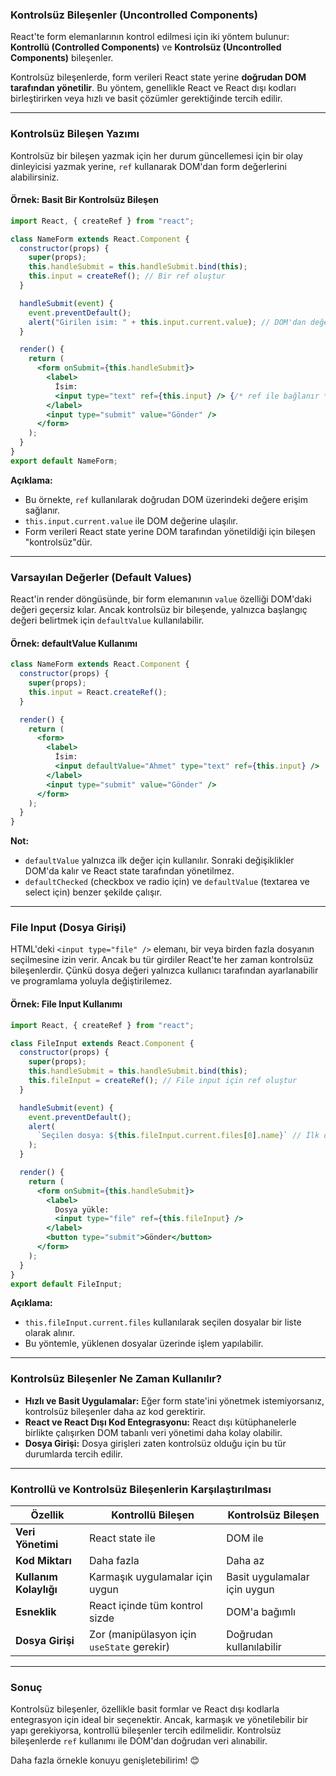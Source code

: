 ### **Kontrolsüz Bileşenler (Uncontrolled Components)**

React'te form elemanlarının kontrol edilmesi için iki yöntem bulunur: **Kontrollü (Controlled Components)** ve **Kontrolsüz (Uncontrolled Components)** bileşenler. 

Kontrolsüz bileşenlerde, form verileri React state yerine **doğrudan DOM tarafından yönetilir**. Bu yöntem, genellikle React ve React dışı kodları birleştirirken veya hızlı ve basit çözümler gerektiğinde tercih edilir.

---

### **Kontrolsüz Bileşen Yazımı**

Kontrolsüz bir bileşen yazmak için her durum güncellemesi için bir olay dinleyicisi yazmak yerine, `ref` kullanarak DOM'dan form değerlerini alabilirsiniz.

#### **Örnek: Basit Bir Kontrolsüz Bileşen**
```jsx
import React, { createRef } from "react";

class NameForm extends React.Component {
  constructor(props) {
    super(props);
    this.handleSubmit = this.handleSubmit.bind(this);
    this.input = createRef(); // Bir ref oluştur
  }

  handleSubmit(event) {
    event.preventDefault();
    alert("Girilen isim: " + this.input.current.value); // DOM'dan değeri al
  }

  render() {
    return (
      <form onSubmit={this.handleSubmit}>
        <label>
          İsim:
          <input type="text" ref={this.input} /> {/* ref ile bağlanır */}
        </label>
        <input type="submit" value="Gönder" />
      </form>
    );
  }
}
export default NameForm;
```

**Açıklama:**
- Bu örnekte, `ref` kullanılarak doğrudan DOM üzerindeki değere erişim sağlanır.
- `this.input.current.value` ile DOM değerine ulaşılır.
- Form verileri React state yerine DOM tarafından yönetildiği için bileşen "kontrolsüz"dür.

---

### **Varsayılan Değerler (Default Values)**

React'in render döngüsünde, bir form elemanının `value` özelliği DOM'daki değeri geçersiz kılar. Ancak kontrolsüz bir bileşende, yalnızca başlangıç değeri belirtmek için `defaultValue` kullanılabilir. 

#### **Örnek: defaultValue Kullanımı**
```jsx
class NameForm extends React.Component {
  constructor(props) {
    super(props);
    this.input = React.createRef();
  }

  render() {
    return (
      <form>
        <label>
          İsim:
          <input defaultValue="Ahmet" type="text" ref={this.input} />
        </label>
        <input type="submit" value="Gönder" />
      </form>
    );
  }
}
```

**Not:**
- `defaultValue` yalnızca ilk değer için kullanılır. Sonraki değişiklikler DOM'da kalır ve React state tarafından yönetilmez.
- `defaultChecked` (checkbox ve radio için) ve `defaultValue` (textarea ve select için) benzer şekilde çalışır.

---

### **File Input (Dosya Girişi)**

HTML'deki `<input type="file" />` elemanı, bir veya birden fazla dosyanın seçilmesine izin verir. Ancak bu tür girdiler React'te her zaman kontrolsüz bileşenlerdir. Çünkü dosya değeri yalnızca kullanıcı tarafından ayarlanabilir ve programlama yoluyla değiştirilemez.

#### **Örnek: File Input Kullanımı**
```jsx
import React, { createRef } from "react";

class FileInput extends React.Component {
  constructor(props) {
    super(props);
    this.handleSubmit = this.handleSubmit.bind(this);
    this.fileInput = createRef(); // File input için ref oluştur
  }

  handleSubmit(event) {
    event.preventDefault();
    alert(
      `Seçilen dosya: ${this.fileInput.current.files[0].name}` // İlk dosyanın adını al
    );
  }

  render() {
    return (
      <form onSubmit={this.handleSubmit}>
        <label>
          Dosya yükle:
          <input type="file" ref={this.fileInput} />
        </label>
        <button type="submit">Gönder</button>
      </form>
    );
  }
}
export default FileInput;
```

**Açıklama:**
- `this.fileInput.current.files` kullanılarak seçilen dosyalar bir liste olarak alınır.
- Bu yöntemle, yüklenen dosyalar üzerinde işlem yapılabilir.

---

### **Kontrolsüz Bileşenler Ne Zaman Kullanılır?**

- **Hızlı ve Basit Uygulamalar:** Eğer form state'ini yönetmek istemiyorsanız, kontrolsüz bileşenler daha az kod gerektirir.
- **React ve React Dışı Kod Entegrasyonu:** React dışı kütüphanelerle birlikte çalışırken DOM tabanlı veri yönetimi daha kolay olabilir.
- **Dosya Girişi:** Dosya girişleri zaten kontrolsüz olduğu için bu tür durumlarda tercih edilir.

---

### **Kontrollü ve Kontrolsüz Bileşenlerin Karşılaştırılması**

| Özellik                   | Kontrollü Bileşen                      | Kontrolsüz Bileşen                  |
|---------------------------|----------------------------------------|-------------------------------------|
| **Veri Yönetimi**         | React state ile                       | DOM ile                            |
| **Kod Miktarı**           | Daha fazla                            | Daha az                            |
| **Kullanım Kolaylığı**    | Karmaşık uygulamalar için uygun        | Basit uygulamalar için uygun       |
| **Esneklik**              | React içinde tüm kontrol sizde         | DOM'a bağımlı                       |
| **Dosya Girişi**          | Zor (manipülasyon için `useState` gerekir) | Doğrudan kullanılabilir           |

---

### **Sonuç**

Kontrolsüz bileşenler, özellikle basit formlar ve React dışı kodlarla entegrasyon için ideal bir seçenektir. Ancak, karmaşık ve yönetilebilir bir yapı gerekiyorsa, kontrollü bileşenler tercih edilmelidir. Kontrolsüz bileşenlerde `ref` kullanımı ile DOM'dan doğrudan veri alınabilir. 

Daha fazla örnekle konuyu genişletebilirim! 😊